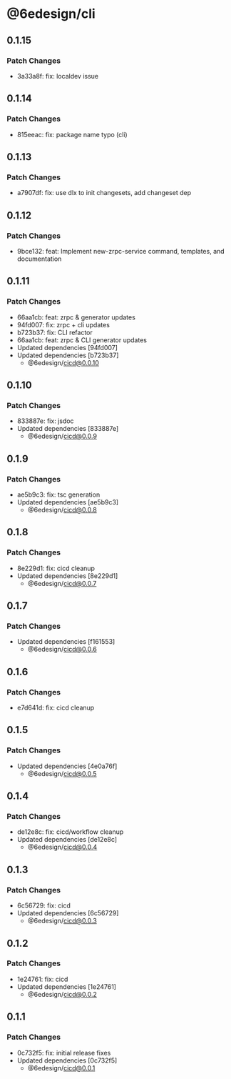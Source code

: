 # @6edesign/cli

## 0.1.15

### Patch Changes

- 3a33a8f: fix: localdev issue

## 0.1.14

### Patch Changes

- 815eeac: fix: package name typo (cli)

## 0.1.13

### Patch Changes

- a7907df: fix: use dlx to init changesets, add changeset dep

## 0.1.12

### Patch Changes

- 9bce132: feat: Implement new-zrpc-service command, templates, and documentation

## 0.1.11

### Patch Changes

- 66aa1cb: feat: zrpc & generator updates
- 94fd007: fix: zrpc + cli updates
- b723b37: fix: CLI refactor
- 66aa1cb: feat: zrpc & CLI generator updates
- Updated dependencies [94fd007]
- Updated dependencies [b723b37]
  - @6edesign/cicd@0.0.10

## 0.1.10

### Patch Changes

- 833887e: fix: jsdoc
- Updated dependencies [833887e]
  - @6edesign/cicd@0.0.9

## 0.1.9

### Patch Changes

- ae5b9c3: fix: tsc generation
- Updated dependencies [ae5b9c3]
  - @6edesign/cicd@0.0.8

## 0.1.8

### Patch Changes

- 8e229d1: fix: cicd cleanup
- Updated dependencies [8e229d1]
  - @6edesign/cicd@0.0.7

## 0.1.7

### Patch Changes

- Updated dependencies [f161553]
  - @6edesign/cicd@0.0.6

## 0.1.6

### Patch Changes

- e7d641d: fix: cicd cleanup

## 0.1.5

### Patch Changes

- Updated dependencies [4e0a76f]
  - @6edesign/cicd@0.0.5

## 0.1.4

### Patch Changes

- de12e8c: fix: cicd/workflow cleanup
- Updated dependencies [de12e8c]
  - @6edesign/cicd@0.0.4

## 0.1.3

### Patch Changes

- 6c56729: fix: cicd
- Updated dependencies [6c56729]
  - @6edesign/cicd@0.0.3

## 0.1.2

### Patch Changes

- 1e24761: fix: cicd
- Updated dependencies [1e24761]
  - @6edesign/cicd@0.0.2

## 0.1.1

### Patch Changes

- 0c732f5: fix: initial release fixes
- Updated dependencies [0c732f5]
  - @6edesign/cicd@0.0.1
